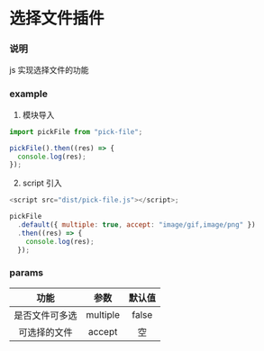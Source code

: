 # 选择文件插件

### 说明

js 实现选择文件的功能

### example

1. 模块导入

```javascript
import pickFile from "pick-file";

pickFile().then((res) => {
  console.log(res);
});
```

2. script 引入

```javascript
<script src="dist/pick-file.js"></script>;

pickFile
  .default({ multiple: true, accept: "image/gif,image/png" })
  .then((res) => {
    console.log(res);
  });
```

### params

|      功能      |   参数   | 默认值 |
| :------------: | :------: | :----: |
| 是否文件可多选 | multiple | false  |
|  可选择的文件  |  accept  |   空   |
